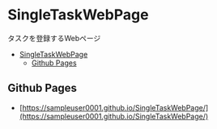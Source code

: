 # SingleTaskWebPage
タスクを登録するWebページ

- [SingleTaskWebPage](#singletaskwebpage)
  - [Github Pages](#github-pages)

## Github Pages

- [https://sampleuser0001.github.io/SingleTaskWebPage/](https://sampleuser0001.github.io/SingleTaskWebPage/)